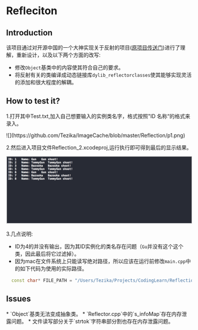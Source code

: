 # Refleciton
## Introduction<a name="link"/><a name="dot"/>
该项目通过对开源中国的一个大神实现关于反射的项目([原项目传送门](http://www.oschina.net/code/snippet_230828_9913))进行了理解，重新设计，以及以下两个方面的改写:  
 * 修改`Object`基类中的内容使其符合自己的要求。
 * 将反射有关的类编译成动态链接库`dylib_reflectorclasses`使其能够实现灵活的添加和很大程度的解耦。

## How to test it?
1.打开其中Test.txt,加入自己想要输入的实例类名字，格式按照"ID 名称“的格式来录入。  

<a name="pic"/>
![](https://github.com/Tezika/ImageCache/blob/master/Reflection/p1.png)  

2.然后进入项目文件Reflection_2.xcodeproj,运行执行即可得到最后的显示结果。  

![](https://github.com/Tezika/ImageCache/blob/master/Reflection/p2.png)

 3.几点说明: <a name="dot"/><a name="code"/>
 * ID为4的并没有输出，因为其ID实例化的类名存在问题（`Gu`并没有这个这个类，因此最后将它过滤掉）。
 * 因为mac在文件系统上只能读写绝对路径，所以应该在运行前修改`main.cpp`中的如下代码为使用的实际路径。
```cpp
  const char* FILE_PATH = "/Users/Tezika/Projects/CodingLearn/Reflection_2/Test.txt";
```
## Issues
  <a name="dot"/>
  * `Object`基类无法变成抽象类。
  * `Reflector.cpp`中的`s_infoMap`存在内存泄露问题。
  *  文件读写部分关于`strtok`字符串部分割也存在内存泄露问题。
 
  




